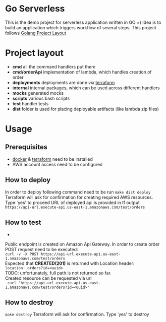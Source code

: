 # Go Serverless
This is the demo project for serverless application written in GO =)
Idea is to build an application which triggers workflow of several steps.
This project follows [Golang Project Layout](https://raw.githubusercontent.com/golang-standards/project-layout)

# Project layout
* **cmd** all the command handlers put there
* **cmd/orderApi** implementation of lambda, which handles creation of order
* **deployments** deployments are done via [terraform](https://www.terraform.io/)
* **internal** internal packages, which can be used across different handlers
* **mocks** generated mocks
* **scripts** various bash scripts
* **test** handler tests
* **dist** folder is used for placing deployable artifacts (like lambda zip files)

# Usage
## Prerequisites
* [docker](https://www.docker.com/) & [terraform](https://www.terraform.io/) need to be installed
* AWS account access need to be configured

## How to deploy
In order to deploy following command need to be run
``make dist deploy``
Terraform will ask for confirmation for creating required AWS resources. Type 'yes' to proceed
URL of deployed api is provided in tf output
``
https://api-url.execute-api.us-east-1.amazonaws.com/test/orders
``

## How to test
*
Public endpoint is created on Amazon Api Gateway. In order to create order POST request need to be executed:  
``` curl -v -X POST https://api-url.execute-api.us-east-1.amazonaws.com/test/orders ```  
Expected that **CREATED(201)** is returned with Location header:  
```location: orders?id=<uuid> ```  
TODO: unfortunately, full path is not returned so far.   
Created resource can be requested via url  
``` curl "https://api-url.execute-api.us-east-1.amazonaws.com/test/orders?id=<uuid>"```  
## How to destroy
``make destroy``
Terraform will ask for confirmation. Type 'yes' to destroy



